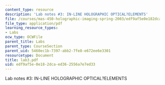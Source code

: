 ```yaml
---
content_type: resource
description: 'Lab notes #3: IN-LINE HOLOGRAPHIC OPTICAL?ELEMENTS'
file: /courses/mas-450-holographic-imaging-spring-2003/edf9af5e0e182dcaed362556a7e7ed33_lab3.pdf
file_type: application/pdf
learning_resource_types:
- Labs
ocw_type: OCWFile
parent_title: Labs
parent_type: CourseSection
parent_uid: 5460ec1b-7397-abb2-7fe8-e672ee6e3301
resourcetype: Document
title: lab3.pdf
uid: edf9af5e-0e18-2dca-ed36-2556a7e7ed33
---
```

Lab notes #3: IN-LINE HOLOGRAPHIC OPTICAL?ELEMENTS

